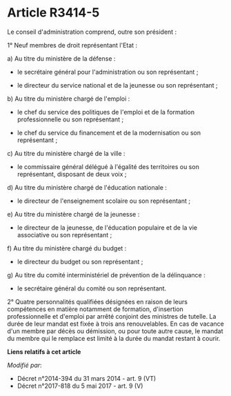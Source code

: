 # Article R3414-5

Le conseil d'administration comprend, outre son président : 

1° Neuf membres de droit représentant l'Etat : 

a) Au titre du ministère de la défense :

- le secrétaire général pour l'administration ou son représentant ;

- le   directeur du service national et de la jeunesse ou son représentant ; 

b) Au titre du ministère chargé de l'emploi :

- le chef du service des politiques de l'emploi et de la formation professionnelle ou son représentant ;

- le chef du service du financement et de la modernisation ou son représentant ; 

c) Au titre du ministère chargé de la ville :

- le commissaire général délégué à l'égalité des territoires ou son représentant, disposant de deux voix ; 

d) Au titre du ministère chargé de l'éducation nationale :

- le directeur de l'enseignement scolaire ou son représentant ; 

e) Au titre du ministère chargé de la jeunesse :

- le directeur de la jeunesse, de l'éducation populaire et de la vie associative ou son représentant ; 

f) Au titre du ministère chargé du budget :

- le directeur du budget ou son représentant ; 

g) Au titre du comité interministériel de prévention de la délinquance :

- le secrétaire général du comité ou son représentant. 

2° Quatre personnalités qualifiées désignées en raison de leurs compétences en matière notamment de formation, d'insertion
professionnelle et d'emploi par arrêté conjoint des ministres de tutelle. La durée de leur mandat est fixée à trois ans
renouvelables. En cas de vacance d'un membre par décès ou démission, ou pour toute autre cause, le mandat du membre qui le
remplace est limité à la durée du mandat restant à courir.

**Liens relatifs à cet article**

_Modifié par_:

  - Décret n°2014-394 du 31 mars 2014 - art. 9 (VT)
  - Décret n°2017-818 du 5 mai 2017 - art. 9 (V)
